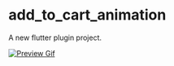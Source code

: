 # add_to_cart_animation

A new flutter plugin project.

[![Preview Gif](https://s5.gifyu.com/images/ezgif.com-video-to-gif.th.gif)](https://gifyu.com/image/GMbC)

